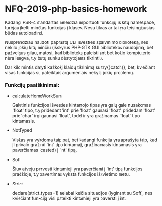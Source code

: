 # NFQ-2019-php-basics-homework

Kadangi PSR-4 standartas neleidžia importuoti funkcijų iš kitų namespace, turėjau įkelti minėtas funkcijas į klases. Nesu tikras ar tai yra teisingiausias būdas autoloadinti.

Nusprendžiau naudoti paprastą CLI išvesties spalvinimo biblioteką, nes nekilo jokių kitų minčiu (išskyrus PHP-GTK GUI bibliotekos naudojimą, bet pažvelgus gilau, matosi, kad biblioteką paleisti ant bet kokio
kompiuterio nėra lengva, t.y butų sunku dėstytojams tikrinti.).

Dar kilo mintis daryti kažkokį klaidų tikrinimą su try{}catch{}, bet, kviečiant visas funkcijas su pateiktais argumentais nekyla jokių problemų.  

### Funkcijų paaiškinimai:

* calculateHomeWorkSum
   
   Galutinis funkcijos išvesties kintamojo tipas yra galų gale nusakomas 'float' tipo, t.y pridedant 'int' prie 'float' gaunasi 'float', pridedant 'float' prie 'char' irgi gaunasi 'float', todėl ir yra gražinamas 'float' tipo kintamasis.

* NotTyped

   Viskas yra vykdoma taip pat, bet kadangi funkcija yra aprašyta taip, kad ji privalo gražinti 'int' tipo kintamajį, gražinamasis kintamasis yra paverčiamas (casted) į 'int' tipą.
* Soft

   Šiuo atveju pervesti kintamieji yra paverčiami į 'int' tipą funkcijos pradžioje, t.y pavertimas vyksta funkcijos iškvietimo metu.
* Strict

   declare(strict_types=1) nelabai keičia situacijos (lyginant su Soft), nes kviečiant funkciją visi pateikti kintamieji yra paversti į int. 
		
